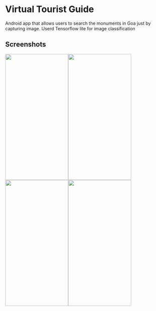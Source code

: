 # Virtual Tourist Guide

Android app that allows users to search the monuments in Goa just by capturing image.
Userd Tensorflow lite for image classification

## Screenshots
<img src="https://github.com/prathamesh22davande/VirtualTouristGuide/blob/master/1.jfif" data-canonical- width="200" height="400"/><img src="https://github.com/prathamesh22davande/VirtualTouristGuide/blob/master/2.jfif" data-canonical- width="200" height="400" /><img src="https://github.com/prathamesh22davande/VirtualTouristGuide/blob/master/3.jfif" data-canonical- width="200" height="400" /><img src="https://github.com/prathamesh22davande/VirtualTouristGuide/blob/master/4.jfif" data-canonical- width="200" height="400" />





